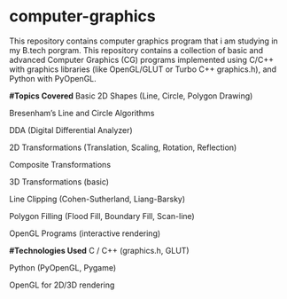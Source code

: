 # computer-graphics
This repository contains computer graphics program that i am studying in my B.tech porgram.
This repository contains a collection of basic and advanced Computer Graphics (CG) programs implemented using C/C++ with graphics libraries (like OpenGL/GLUT or Turbo C++ graphics.h), and Python with PyOpenGL.

**#Topics Covered**
 Basic 2D Shapes (Line, Circle, Polygon Drawing)

 Bresenham’s Line and Circle Algorithms

 DDA (Digital Differential Analyzer)

 2D Transformations (Translation, Scaling, Rotation, Reflection)

 Composite Transformations

 3D Transformations (basic)

 Line Clipping (Cohen-Sutherland, Liang-Barsky)

 Polygon Filling (Flood Fill, Boundary Fill, Scan-line)

 OpenGL Programs (interactive rendering)

 **#Technologies Used**
C / C++ (graphics.h, GLUT)

Python (PyOpenGL, Pygame)

OpenGL for 2D/3D rendering
